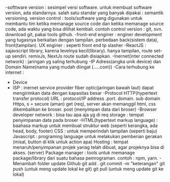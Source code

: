 -softtware version : sesimpel versi software.
 untuk membuat software version, ada standarnya. 
 salah satu standar yang banyak dipakai : semantik versioning.
 version control : tools/software yang digunakan untuk membantu tim ketika memanage source code dan ketika memanage source code, ada waktu yang bisa dilihat kembali.
 contoh control version : git, svn.
 download git, pakai tools github.
-front-end enginer : enginer development yang tugasnya berkaitan dengan tampilan.
 perbedaan back(sistem data), front(tampilan). 
 UX enginer : seperti front end tp slasher
-ReactJS : sajavscript library, karena levelnya kecil(library). hanya tampilan, route set-up sendiri.
 remixJs, NextJs route sudah disiapkan.
-Inernet(inter connected network) : jaringan yg saling terhubung
-IP Adress(angka unik device) dan Domain Name(nama yang mudah diingat (.....com))
-Cara terhubung ke internet : 
 * Device
 * ISP : inernet service provider
 fiber optic(jaringan bawah laut) dapat mengirimkan data dengan kapasitas besar
-Protocol HTTP(hypertext transfer protocol)
 URL : protocol/IP address .port. domain. sub domain
 Https, s = secure (aman)
 get (req), server akan memanggil html, css dikembalikan ke broser.
 post (menyimpan data dari broser)
-Browser developer
 network : bisa tau apa aja yg di req
 storage : tempat penyimpanan data pada broser
-HTML(hypertext markup language) : baahasa markup untuk membuat struktur web (seperti kerangka, ada head, body, footer)
 CSS : untuk memperindah tampilan (seperti baju)
 Javascript : programing language untuk melakukan pemberian gerakan (misal, button di klik untuk action apa)
 Hosting : tempat menaruh/penyimpanan projek yanag telah dibuat, agar projeknya bisa di akses. (server)
 Package manager : tools untuk memanage package/library dari suatu bahasa pemrograman. contoh : npm, yarn.
-Menambah folder update Github
 git add .
 git commit -m "keterangan"
 git push (untuk meng update lokal ke git)
 git pull (untuk meng update git ke lokal)